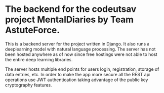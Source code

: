 # The backend for the codeutsav project MentalDiaries by Team AstuteForce.

This is a backend server for the project written in Django. 
It also runs a deeplearning model with natural language processing. The server has not been hosted anywhere as of now since free hostings were not able to host the entire deep learning libraries. 

The server hosts multiple end points for users login, registration, storage of data entries, etc.
In order to make the app more secure all the REST api operations use JWT authentication taking advantage of the public key cryptography features.
